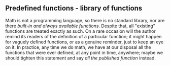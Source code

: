 ## Predefined functions - library of functions

Math is not a programming language, so there is no standard library, nor are there *built-in and always available functions*. Despite that, all "existing" functions are treated exactly as such. On a rare occasion will the author remind its readers of the definition of a particular function; it might happen for vaguely defined functions, or as a genuine reminder, just to keep an eye on it. In practice, any time we do math, we have at our disposal all the functions that were ever defined, at any point in time, anywhere; maybe we should tighten this statement and say *all the published function* instead.
